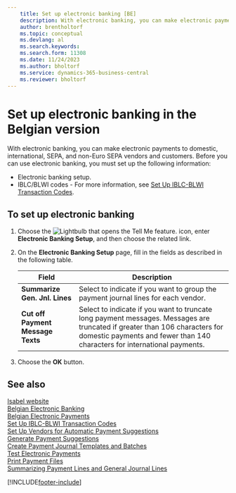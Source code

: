 ```yaml
---
    title: Set up electronic banking [BE]
    description: With electronic banking, you can make electronic payments to domestic, international, SEPA, and non-Euro SEPA vendors and customers.
    author: brentholtorf
    ms.topic: conceptual
    ms.devlang: al
    ms.search.keywords:
    ms.search.form: 11308
    ms.date: 11/24/2023
    ms.author: bholtorf
    ms.service: dynamics-365-business-central
    ms.reviewer: bholtorf
---
```


# Set up electronic banking in the Belgian version

With electronic banking, you can make electronic payments to domestic, international, SEPA, and non-Euro SEPA vendors and customers. Before you can use electronic banking, you must set up the following information:  

- Electronic banking setup.  
- IBLC/BLWI codes - For more information, see [Set Up IBLC-BLWI Transaction Codes](how-to-set-up-iblc-blwi-transaction-codes.md).  

## To set up electronic banking  

1.  Choose the ![Lightbulb that opens the Tell Me feature.](../../media/ui-search/search_small.png "Tell me what you want to do") icon, enter **Electronic Banking Setup**, and then choose the related link.  
2.  On the **Electronic Banking Setup** page, fill in the fields as described in the following table.   

    |Field|Description|  
    |---------------------------------|---------------------------------------|  
    |**Summarize Gen. Jnl. Lines**|Select to indicate if you want to group the payment journal lines for each vendor.|  
    |**Cut off Payment Message Texts**|Select to indicate if you want to truncate long payment messages. Messages are truncated if greater than 106 characters for domestic payments and fewer than 140 characters for international payments.|  
 
3.  Choose the **OK** button.  

## See also  
 [Isabel website](https://go.microsoft.com/fwlink/?LinkId=210323)   
 [Belgian Electronic Banking](belgian-electronic-banking.md)   
 [Belgian Electronic Payments](belgian-electronic-payments.md)   
 [Set Up IBLC-BLWI Transaction Codes](how-to-set-up-iblc-blwi-transaction-codes.md)   
 [Set Up Vendors for Automatic Payment Suggestions](how-to-set-up-vendors-for-automatic-payment-suggestions.md)   
 [Generate Payment Suggestions](how-to-generate-payment-suggestions.md)   
 [Create Payment Journal Templates and Batches](how-to-create-payment-journal-templates-and-batches.md)   
 [Test Electronic Payments](how-to-test-electronic-payments.md)     
 [Print Payment Files](how-to-print-payment-files.md)    
 [Summarizing Payment Lines and General Journal Lines](summarizing-payment-lines-and-general-journal-lines.md)  


[!INCLUDE[footer-include](../../includes/footer-banner.md)]